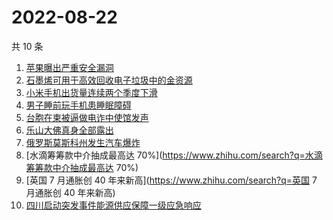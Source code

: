 # 2022-08-22

共 10 条

<!-- BEGIN -->
<!-- 最后更新时间 Mon Aug 22 2022 05:03:11 GMT+0800 (China Standard Time) -->

1. [苹果曝出严重安全漏洞](https://www.zhihu.com/search?q=苹果曝出严重安全漏洞)
1. [石墨烯可用于高效回收电子垃圾中的金资源](https://www.zhihu.com/search?q=石墨烯可用于高效回收电子垃圾中的金资源)
1. [小米手机出货量连续两个季度下滑](https://www.zhihu.com/search?q=小米手机出货量连续两个季度下滑)
1. [男子睡前玩手机患睡眠障碍](https://www.zhihu.com/search?q=男子睡前玩手机患睡眠障碍)
1. [台胞在柬被逼做电诈中使馆发声](https://www.zhihu.com/search?q=台胞在柬被逼做电诈中使馆发声)
1. [乐山大佛真身全部露出](https://www.zhihu.com/search?q=乐山大佛真身全部露出)
1. [俄罗斯莫斯科州发生汽车爆炸](https://www.zhihu.com/search?q=俄罗斯莫斯科州发生汽车爆炸)
1. [水滴筹筹款中介抽成最高达 70%](https://www.zhihu.com/search?q=水滴筹筹款中介抽成最高达 70%)
1. [英国 7 月通胀创 40 年来新高](https://www.zhihu.com/search?q=英国 7 月通胀创 40 年来新高)
1. [四川启动突发事件能源供应保障一级应急响应](https://www.zhihu.com/search?q=四川启动突发事件能源供应保障一级应急响应)

<!-- END -->
